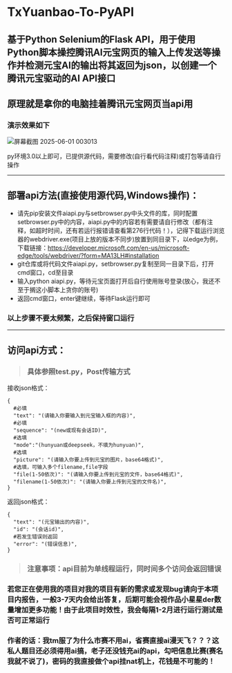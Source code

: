 # TxYuanbao-To-PyAPI  
<h2>基于Python Selenium的Flask API，用于使用Python脚本操控腾讯AI元宝网页的输入上传发送等操作并检测元宝AI的输出将其返回为json，以创建一个腾讯元宝驱动的AI API接口</h2>  
<h2>原理就是拿你的电脑挂着腾讯元宝网页当api用</h2>

<h3>演示效果如下</h3>

![屏幕截图 2025-06-01 003013](https://github.com/user-attachments/assets/19176373-dd67-47b4-8d0d-e70b8d23bc1c)

py环境3.0以上即可，已提供源代码，需要修改(自行看代码注释)或打包等请自行操作  

---
<h2>部署api方法(直接使用源代码,Windows操作)：</h2>  

- 请先pip安装文件aiapi.py与setbrowser.py中头文件的库，同时配置setbrowser.py中的内容，aiapi.py中的内容若有需要请自行修改（都有注释，如超时时间，还有若运行报错请查看第276行代码！），记得下载运行浏览器的webdriver.exe(项目上放的版本不同步)放置到同目录下，以edge为例，下载链接：https://developer.microsoft.com/en-us/microsoft-edge/tools/webdriver/?form=MA13LH#installation
- git仓库或将代码文件aiapi.py，setbrowser.py复制至同一目录下后，打开cmd窗口，cd至目录
- 输入python aiapi.py，等待元宝页面打开后自行使用账号登录(放心，我还不至于搁这小脚本上贪你的账号)
- 返回cmd窗口，enter键继续，等待Flask运行即可

<h3>以上步骤不要太频繁，之后保持窗口运行</h3>  

---
<h2>访问api方式：</h2>
<h3>
  
> 具体参照test.py，Post传输方式  
</h3>

接收json格式：
```
{  
  #必填  
  "text": "(请输入你要输入到元宝输入框的内容)",  
  #必填  
  "sequence": "(new或现有会话ID)",  
  #选填  
  "mode":"(hunyuan或deepseek，不填为hunyuan)",  
  #选填  
  "picture": "(请输入你要上传到元宝的图片，base64格式)",  
  #选填，可输入多个filename,file字段  
  "file(1-50依次)": "(请输入你要上传到元宝的文件，base64格式)",  
  "filename(1-50依次)": "(请输入你要上传到元宝的文件名)",  
}  
```
返回json格式：
```
{  
  "text": "(元宝输出的内容)",  
  "id": "(会话id)",  
  #若发生错误则返回  
  "error": "(错误信息)",  
}  
```
<h3>
  
  > 注意事项：api目前为单线程运行，同时间多个访问会返回错误
</h3>

<h3>若您正在使用我的项目对我的项目有新的需求或发现bug请向于本项目内报告，一般3-7天内会给出答复，后期可能会视作品小星星der数量增加更多功能！由于此项目时效性，我会每隔1-2月进行运行测试是否可正常运行</h3>

<h3>作者的话：我tm服了为什么市赛不用ai，省赛直接ai漫天飞？？？这私人题目还必须得用ai搞，老子还没钱充ai的api，勾吧信息比赛(赛名我就不说了)，密码的我直接做个api挂nat机上，花钱是不可能的！</h3>
